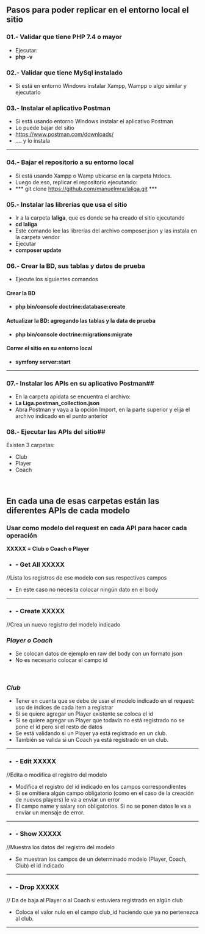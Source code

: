 ## Pasos para poder replicar en el entorno local el sitio

### 01.- Validar que tiene PHP 7.4 o mayor
- Ejecutar:
- **php -v**

### 02.- Validar que tiene MySql instalado
- Si está en entorno Windows instalar Xampp, Wampp o algo similar y ejecutarlo

### 03.- Instalar el aplicativo Postman
- Si está usando entorno Windows instalar el aplicativo Postman
- Lo puede bajar del sitio 
- https://www.postman.com/downloads/
-  .... y lo instala
----

### 04.- Bajar el repositorio a su entorno local
- Si está usando Xampp o Wamp ubicarse en la carpeta htdocs.
- Luego de eso, replicar el repositorio ejecutando:
- *** git clone https://github.com/manuelmra/laliga.git ***

### 05.- Instalar las librerías que usa el sitio
- Ir a la carpeta **laliga**, que es donde se ha creado el sitio ejecutando
- **cd laliga**
- Este comando lee las librerías del archivo composer.json y las instala en la carpeta vendor
- Ejecutar
- **composer update**

### 06.- Crear la BD, sus tablas y datos de prueba
- Ejecute los siguientes comandos

#### Crear la BD
- **php bin/console doctrine:database:create**
#### Actualizar la BD: agregando las tablas y la data de prueba
- **php bin/console doctrine:migrations:migrate**

#### Correr el sitio en su entorno local
- **symfony server:start**
----
### 07.- Instalar los APIs en su aplicativo Postman##
- En la carpeta apidata se encuentra el archivo:
- **La Liga.postman_collection.json**
- Abra Postman y vaya a la opción Import, en la parte superior y elija el archivo indicado en el punto anterior

### 08.- Ejecutar las APIs del sitio##

Existen 3 carpetas:
- Club
- Player
- Coach
<br />

En cada una de esas carpetas están las diferentes APIs de cada modelo
----

### Usar como modelo del request en cada API para hacer cada operación

**XXXXX = Club o Coach o Player**

- ### - Get All XXXXX
//Lista los registros de ese modelo con sus respectivos campos
- En este caso no necesita colocar ningún dato en el body
----

- ### **- Create XXXXX** 
//Crea un nuevo registro del modelo indicado
<br />

### ***Player o Coach***
- Se colocan datos de ejemplo en raw del body con un formato json
- No es necesario colocar el campo id
<br />


### ***Club***
- Tener en cuenta que se debe de usar el modelo indicado en el request: uso de índices de cada item a registrar
- Si se quiere agregar un Player existente se coloca el id 
- Si se quiere agregar un Player que todavía no está registrado no se pone el id pero si el resto de datos
- Se está validando si un Player ya está registrado en un club.
- También se valida si un Coach ya está registrado en un club.
----

- ### **- Edit XXXXX**
//Edita o modifica el registro del modelo
- Modifica el registro del id indicado en los campos correspondientes
- Si se omitiera algún campo obligatorio (como en el caso de la creación de nuevos players) le va a enviar un error
- El campo name y salary son obligatorios. Si no se ponen datos le va a enviar un mensaje de error.
----

- ### **- Show XXXXX**
//Muestra los datos del registro del modelo
- Se muestran los campos de un determinado modelo (Player, Coach, Club) el id indicado
----

- ### **- Drop XXXXX**
// Da de baja al Player o al Coach si estuviera registrado en algún club
- Coloca el valor nulo en el campo club_id haciendo que ya no pertenezca al club.
----






